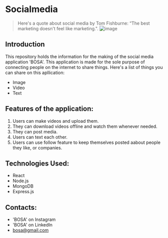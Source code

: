 # Socialmedia
> Here's a quote about social media by Tom Fishburne: “The best marketing doesn't feel like marketing.".
![image]([https://github.com/user-attachments/assets/8db0e099-7b58-4302-b53f-c684d698d7fb])

## Introduction
This repository holds the information for the making of the social media application 'BOSA'. This application is made for the sole purpose of connecting people on the internet to share things. Here's a list of things you can share on this apllication:
- Image
- Video
- Text
## Features of the application:
1. Users can make videos and upload them.
2. They can download videos offline and watch them whenever needed.
3. They can post media.
4. Users can text each other.
5. Users can use follow feature to keep themselves posted aabout people they like, or companies.
## Technologies Used:
- React
- Node.js
- MongoDB
- Express.js
## Contacts:
- 'BOSA' on Instagram
- 'BOSA' on LinkedIn
- bosa@gmail.com

